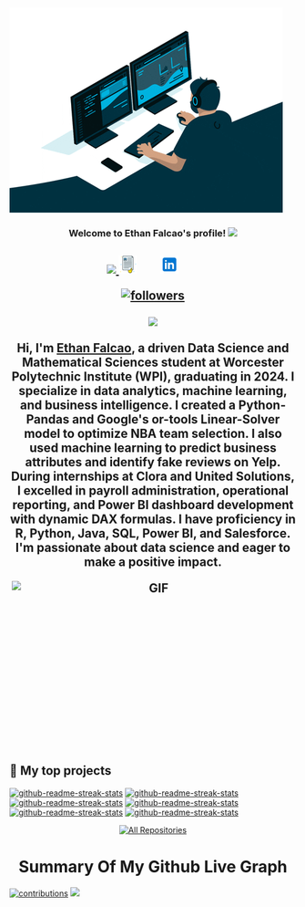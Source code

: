 [![MasterHead](Domme_gif_programming.gif)]()
<h3 align="center">
  Welcome to Ethan Falcao's profile!
  <img src="https://media.giphy.com/media/hvRJCLFzcasrR4ia7z/giphy.gif" width="28">
</h3> 


<!-- Typing SVG  - https://readme-typing-svg.herokuapp.com/demo/ -->
<h2 align="center">
  <a href="https://git.io/typing-svg"><img src="https://readme-typing-svg.herokuapp.com?lines=I+am+Ethan+Falcao;Data+Science+&+Mathematical+Sciences;></a>
  </h2>
<!-- social -->

                                  
 <p align="center">
   <a href="http://ethanfalcao.github.io/"><img width="32px" alt="Portfolio" src="./cv.png"/></a>
  &#8287;&#8287;&#8287;&#8287;&#8287;
  <a href="https://www.linkedin.com/in/ethan-falcao/" alt="LinkedIN"><img width="32px" src="./img/linked.png"/></a>
  &#8287;&#8287;&#8287;&#8287;&#8287;
  
</p>
<p align="center">
  <a href="https://github.com/EthanFalcao">
    <img alt="followers" title="Follow me on Github" src="https://custom-icon-badges.herokuapp.com/github/followers/ethanfalcao?color=236ad3&labelColor=1155ba&style=for-the-badge&logo=person-add&label=Follow&logoColor=white"/></a>
  
</p>

  ![](https://komarev.com/ghpvc/?username=ethanfalcao&color=6aa6f8)</a>
 <br>
  
Hi, I'm [Ethan Falcao](http://ethanfalcao.github.io/), a driven Data Science and Mathematical Sciences student at Worcester Polytechnic Institute (WPI), graduating in 2024. I specialize in data analytics, machine learning, and business intelligence. I created a Python-Pandas and Google's or-tools Linear-Solver model to optimize NBA team selection. I also used machine learning to predict business attributes and identify fake reviews on Yelp. During internships at Clora and United Solutions, I excelled in payroll administration, operational reporting, and Power BI dashboard development with dynamic DAX formulas. I have proficiency in R, Python, Java, SQL, Power BI, and Salesforce. I'm passionate about data science and eager to make a positive impact.


  <img align="right" alt="GIF" src="https://github.com/naemazam/naemazam/blob/main/new-Converted.gif?raw=true" width="500" height="320" />

## 📘 My top  projects
<p align="left">
 <a href="https://ethanfalcao.github.io/The-Monitor/"><img width="282" src="https://denvercoder1-github-readme-stats.vercel.app/api/pin/?username=ethanfalcao&repo=The-Monitor&theme=react&bg_color=1F222E&title_color=F85D7F&icon_color=F8D866&hide_border=true&show_icons=false" alt="github-readme-streak-stats"></a>
 <a href="https://github.com/ethanfalcao/Online-Thesis-Archiving-System"><img width="282" src="https://denvercoder1-github-readme-stats.vercel.app/api/pin/?username=ethanfalcao&repo=Online-Thesis-Archiving-System&theme=react&bg_color=1F222E&title_color=F85D7F&icon_color=F8D866&hide_border=true&show_icons=false" alt="github-readme-streak-stats"></a>
 <a href="https://ethanfalcao.github.io/CV-Baba/"><img width="282" src="https://denvercoder1-github-readme-stats.vercel.app/api/pin/?username=ethanfalcao&repo=CV_Baba&theme=react&bg_color=1F222E&title_color=F85D7F&icon_color=F8D866&hide_border=true&show_icons=false" alt="github-readme-streak-stats"></a>
 <a href="https://need-linux.github.io/"><img width="282" src="https://denvercoder1-github-readme-stats.vercel.app/api/pin/?username=naemazam&repo=need-linux.github.io&theme=react&bg_color=1F222E&title_color=F85D7F&icon_color=F8D866&hide_border=true&show_icons=false" alt="github-readme-streak-stats"></a>
 <a href="https://ethanfalcao.github.io/3a5y-terminal/"><img width="282" src="https://denvercoder1-github-readme-stats.vercel.app/api/pin/?username=ethanfalcao&repo=3a5y-terminal&theme=react&bg_color=1F222E&title_color=F85D7F&icon_color=F8D866&hide_border=true&show_icons=false" alt="github-readme-streak-stats"></a>
 <a href="https://CheatSheetsHub.github.io/"><img width="282" src="https://denvercoder1-github-readme-stats.vercel.app/api/pin/?username=ethanfalcao&repo=CheatSheets-Hub&theme=react&bg_color=1F222E&title_color=F85D7F&icon_color=F8D866&hide_border=true&show_icons=false" alt="github-readme-streak-stats"></a>
</p>

<p align="center">
  <a href="https://github.com/ethanfalcao?tab=repositories"><img alt="All Repositories" title="All Repositories" src="https://custom-icon-badges.herokuapp.com/badge/-All%20Repos-2962FF?style=for-the-badge&logoColor=white&logo=repo"/></a>
</p>

 <p align="center">
  <h1 align="center">Summary Of My Github Live Graph</h1>
</p>  

[![contributions](https://activity-graph.herokuapp.com/graph?username=ethanfalcao&theme=xcode&area=true)](https://github.com/ethanfalcao)
![](https://github-profile-summary-cards.vercel.app/api/cards/profile-details?username=ethanfalcao&theme=github_dark)
